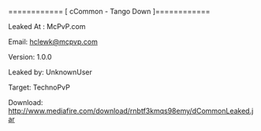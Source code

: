 ============ [ cCommon - Tango Down ]============ 

Leaked At : McPvP.com

Email: hclewk@mcpvp.com

Version: 1.0.0

Leaked by: UnknownUser

Target: TechnoPvP


Download: http://www.mediafire.com/download/rnbtf3kmqs98emy/dCommonLeaked.jar
